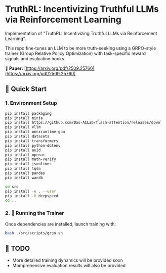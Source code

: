 # TruthRL: Incentivizing Truthful LLMs via Reinforcement Learning

Implementation of "TruthRL: Incentivizing Truthful LLMs via Reinforcement Learning".

This repo fine-tunes an LLM to be more truth-seeking using a GRPO-style trainer (Group Relative Policy Optimization) with task-specific reward signals and evaluation hooks.

📄 **Paper:** [https://arxiv.org/pdf/2509.25760](https://arxiv.org/pdf/2509.25760)

## 🚀 Quick Start

### 1. Environment Setup
```bash
pip install packaging
pip install ninja
pip install https://github.com/Dao-AILab/flash-attention/releases/download/v2.8.0.post2/flash_attn-2.8.0.post2+cu12torch2.5cxx11abiFALSE-cp310-cp310-linux_x86_64.whl
pip install vllm
pip install onnxruntime-gpu
pip install datasets
pip install transformers
pip install python-dotenv
pip install uuid
pip install openai
pip install math-verify
pip install jsonlines
pip install tqdm
pip install pandas
pip install wandb

cd src
pip install -e . --user
pip install -U deepspeed
cd ..
```

### 2. 🧠 Running the Trainer
Once dependencies are installed, launch training with:
```bash
bash ./src/scripts/grpo.sh
```


## 🧩 TODO
- More detailed training dynamics will be provided soon
- Momprehensive evaluation results will also be provided